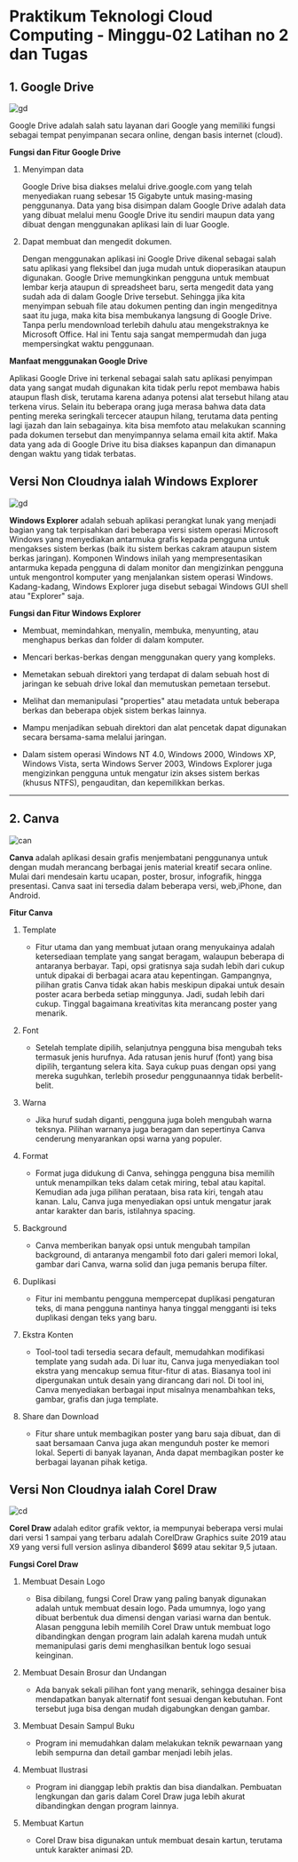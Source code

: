 # Praktikum Teknologi Cloud Computing - Minggu-02 Latihan no 2 dan Tugas


## 1. Google Drive

![gd](gd.jpg)

Google Drive adalah salah satu layanan dari Google yang memiliki fungsi sebagai tempat penyimpanan secara online, dengan basis internet (cloud).

**Fungsi dan Fitur Google Drive**
1. Menyimpan data

    Google Drive bisa diakses melalui drive.google.com yang telah menyediakan ruang sebesar 15 Gigabyte untuk masing-masing penggunanya. Data yang bisa disimpan dalam Google Drive adalah data yang dibuat melalui menu Google Drive itu sendiri maupun data yang dibuat dengan menggunakan aplikasi lain di luar Google.

2. Dapat membuat dan mengedit dokumen.

    Dengan menggunakan aplikasi ini Google Drive dikenal sebagai salah satu aplikasi yang fleksibel dan juga mudah untuk dioperasikan ataupun digunakan. Google Drive memungkinkan pengguna untuk membuat lembar kerja ataupun di spreadsheet baru, serta mengedit data yang sudah ada di dalam Google Drive tersebut. Sehingga jika kita menyimpan sebuah file atau dokumen penting dan ingin mengeditnya saat itu juga, maka kita bisa membukanya langsung di Google Drive. Tanpa perlu mendownload terlebih dahulu atau mengekstraknya ke Microsoft Office. Hal ini Tentu saja sangat mempermudah dan juga mempersingkat waktu penggunaan.

**Manfaat menggunakan Google Drive**

Aplikasi Google Drive ini terkenal sebagai salah satu aplikasi penyimpan data yang sangat mudah digunakan kita tidak perlu repot membawa habis ataupun flash disk, terutama karena adanya potensi alat tersebut hilang atau terkena virus. Selain itu beberapa orang juga merasa bahwa data data penting mereka seringkali tercecer ataupun hilang, terutama data penting lagi ijazah dan lain sebagainya. kita bisa memfoto atau melakukan scanning pada dokumen tersebut dan menyimpannya selama email kita aktif. Maka data yang ada di Google Drive itu bisa diakses kapanpun dan dimanapun dengan waktu yang tidak terbatas.

## Versi Non Cloudnya ialah Windows Explorer

![gd](we.jpg)

**Windows Explorer** adalah sebuah aplikasi perangkat lunak yang menjadi bagian yang tak terpisahkan dari beberapa versi sistem operasi Microsoft Windows yang menyediakan antarmuka grafis kepada pengguna untuk mengakses sistem berkas (baik itu sistem berkas cakram ataupun sistem berkas jaringan). Komponen Windows inilah yang mempresentasikan antarmuka kepada pengguna di dalam monitor dan mengizinkan pengguna untuk mengontrol komputer yang menjalankan sistem operasi Windows. Kadang-kadang, Windows Explorer juga disebut sebagai Windows GUI shell atau "Explorer" saja.

**Fungsi dan Fitur Windows Explorer**

* Membuat, memindahkan, menyalin, membuka, menyunting, atau menghapus berkas dan folder di dalam komputer.

* Mencari berkas-berkas dengan menggunakan query yang kompleks.

* Memetakan sebuah direktori yang terdapat di dalam sebuah host di jaringan ke sebuah drive lokal dan memutuskan pemetaan tersebut.

* Melihat dan memanipulasi "properties" atau metadata untuk beberapa berkas dan beberapa objek sistem berkas lainnya.

* Mampu menjadikan sebuah direktori dan alat pencetak dapat digunakan secara bersama-sama melalui jaringan.

* Dalam sistem operasi Windows NT 4.0, Windows 2000, Windows XP, Windows Vista, serta Windows Server 2003, Windows Explorer juga mengizinkan pengguna untuk mengatur izin akses sistem berkas (khusus NTFS), pengauditan, dan kepemilikkan berkas.
***

## 2. Canva

![can](can.jpg)

**Canva** adalah aplikasi desain grafis menjembatani penggunanya untuk dengan mudah merancang berbagai jenis material kreatif secara online. Mulai dari mendesain kartu ucapan, poster, brosur, infografik, hingga presentasi. Canva saat ini tersedia dalam beberapa versi, web,iPhone, dan Android.

**Fitur Canva**

1. Template
    * Fitur utama dan yang membuat jutaan orang menyukainya adalah ketersediaan template yang sangat beragam, walaupun beberapa di antaranya berbayar. Tapi, opsi gratisnya saja sudah lebih dari cukup untuk dipakai di berbagai acara atau kepentingan. Gampangnya, pilihan gratis Canva tidak akan habis meskipun dipakai untuk desain poster acara berbeda setiap minggunya. Jadi, sudah lebih dari cukup. Tinggal bagaimana kreativitas kita merancang poster yang menarik.

2. Font
    * Setelah template dipilih, selanjutnya pengguna bisa mengubah teks termasuk jenis hurufnya. Ada ratusan jenis huruf (font) yang bisa dipilih, tergantung selera kita. Saya cukup puas dengan opsi yang mereka suguhkan, terlebih prosedur penggunaannya tidak berbelit-belit.

3. Warna
    * Jika huruf sudah diganti, pengguna juga boleh mengubah warna teksnya. Pilihan warnanya juga beragam dan sepertinya Canva cenderung menyarankan opsi warna yang populer.

4. Format
    * Format juga didukung di Canva, sehingga pengguna bisa memilih untuk menampilkan teks dalam cetak miring, tebal atau kapital. Kemudian ada juga pilihan perataan, bisa rata kiri, tengah atau kanan. Lalu, Canva juga menyediakan opsi untuk mengatur jarak antar karakter dan baris, istilahnya spacing.

5. Background
    * Canva memberikan banyak opsi untuk mengubah tampilan background, di antaranya mengambil foto dari galeri memori lokal, gambar dari Canva, warna solid dan juga pemanis berupa filter.

6. Duplikasi
    * Fitur ini membantu pengguna mempercepat duplikasi pengaturan teks, di mana pengguna nantinya hanya tinggal mengganti isi teks duplikasi dengan teks yang baru.

7. Ekstra Konten
    * Tool-tool tadi tersedia secara default, memudahkan modifikasi template yang sudah ada. Di luar itu, Canva juga menyediakan tool ekstra yang mencakup semua fitur-fitur di atas. Biasanya tool ini dipergunakan untuk desain yang dirancang dari nol. Di tool ini, Canva menyediakan berbagai input misalnya menambahkan teks, gambar, grafis dan juga template.

8. Share dan Download
    * Fitur share untuk membagikan poster yang baru saja dibuat, dan di saat bersamaan Canva juga akan mengunduh poster ke memori lokal. Seperti di banyak layanan, Anda dapat membagikan poster ke berbagai layanan pihak ketiga.

## Versi Non Cloudnya ialah Corel Draw

![cd](cd.jpg)

**Corel Draw** adalah editor grafik vektor, ia mempunyai beberapa versi mulai dari versi 1 sampai yang terbaru adalah CorelDraw Graphics suite 2019 atau X9 yang versi full version aslinya dibanderol $699 atau sekitar 9,5 jutaan. 

**Fungsi Corel Draw**

1. Membuat Desain Logo
    * Bisa dibilang, fungsi Corel Draw yang paling banyak digunakan adalah untuk membuat desain logo. Pada umumnya, logo yang dibuat berbentuk dua dimensi dengan variasi warna dan bentuk. Alasan pengguna lebih memilih Corel Draw untuk membuat logo dibandingkan dengan program lain adalah karena mudah untuk memanipulasi garis demi menghasilkan bentuk logo sesuai keinginan.

2. Membuat Desain Brosur dan Undangan
    * Ada banyak sekali pilihan font yang menarik, sehingga desainer bisa mendapatkan banyak alternatif font sesuai dengan kebutuhan. Font tersebut juga bisa dengan mudah digabungkan dengan gambar.

3. Membuat Desain Sampul Buku
    * Program ini memudahkan dalam melakukan teknik pewarnaan yang lebih sempurna dan detail gambar menjadi lebih jelas.

4. Membuat Ilustrasi
    * Program ini dianggap lebih praktis dan bisa diandalkan. Pembuatan lengkungan dan garis dalam Corel Draw juga lebih akurat dibandingkan dengan program lainnya.

5. Membuat Kartun
    * Corel Draw bisa digunakan untuk membuat desain kartun, terutama untuk karakter animasi 2D.
